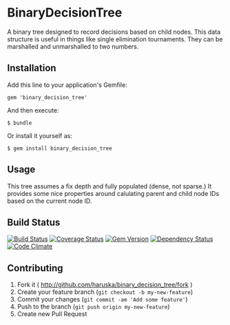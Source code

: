 # BinaryDecisionTree

A binary tree designed to record decisions based on child nodes. This data structure is useful
in things like single elimination tournaments. They can be marshalled and unmarshalled to two
numbers.

## Installation

Add this line to your application's Gemfile:

    gem 'binary_decision_tree'

And then execute:

    $ bundle

Or install it yourself as:

    $ gem install binary_decision_tree

## Usage

This tree assumes a fix depth and fully populated (dense, not sparse.) It provides some nice
properties around calulating parent and child node IDs based on the current node ID.

## Build Status

[![Build Status](https://travis-ci.org/haruska/binary_decision_tree.svg?branch=master)](https://travis-ci.org/haruska/binary_decision_tree)
[![Coverage Status](https://coveralls.io/repos/haruska/binary_decision_tree/badge.png?branch=master)](https://coveralls.io/r/haruska/binary_decision_tree?branch=master)
[![Gem Version](https://badge.fury.io/rb/binary_decision_tree.svg)](http://badge.fury.io/rb/binary_decision_tree)
[![Dependency Status](https://gemnasium.com/haruska/binary_decision_tree.svg)](https://gemnasium.com/haruska/binary_decision_tree)
[![Code Climate](https://codeclimate.com/github/haruska/binary_decision_tree.png)](https://codeclimate.com/github/haruska/binary_decision_tree)

## Contributing

1. Fork it ( http://github.com/haruska/binary_decision_tree/fork )
2. Create your feature branch (`git checkout -b my-new-feature`)
3. Commit your changes (`git commit -am 'Add some feature'`)
4. Push to the branch (`git push origin my-new-feature`)
5. Create new Pull Request
